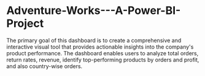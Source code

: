 # Adventure-Works---A-Power-BI-Project
The primary goal of this dashboard is to create a comprehensive and interactive visual tool that provides actionable insights into the company's product performance. The dashboard enables users to analyze total orders, return rates, revenue, identify top-performing products by orders and profit, and also country-wise orders.
